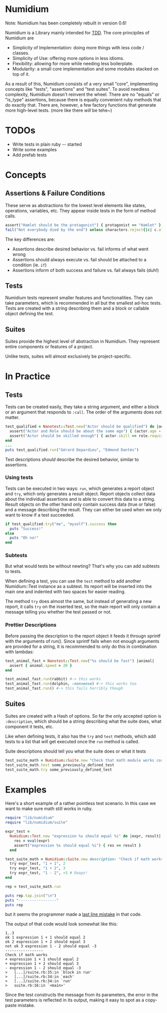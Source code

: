 Numidium
==========================================================================================

Note: Numidium has been completely rebuilt in version 0.6!

Numidium is a Library mainly intended for [TDD](https://en.wikipedia.org/wiki/Test-driven_development). The core principiles of Numidium are
- Simplicity of Implementation: doing more things with less code / classes.
- Simplicity of Use: offering more options in less idioms.
- Flexibility: allowing for more while needing less boilerplate.
- Modularity: a small core implementation and some modules stacked on top of it.

As a result of this, Numidium consists of a very small "core", implementing concepts like "tests", "assertions" and "test suites". To avoid needless complexity, Numidium doesn't reinvent the wheel.
There are no "equals" or "is_type" assertions, because there is equally convenient ruby methods that do exactly that. There are, however, a few factory functions that generate more high-level tests. (more like there *will* be tehe~)

TODOs
==========================================================================================

- Write tests in plain ruby -- started
- Write some examples
- Add prefab tests

Concepts
==========================================================================================

Assertions & Failure Conditions
-----------------------------------------

These serve as abstractions for the lowest level elements like states, operations, variables, etc. They appear inside tests in the form of method calls.

```ruby
assert("Hamlet should be the protagonist") { protagonist == "Hamlet" }
fail("Not everybody died by the end") unless characters.reject{|c| c.alive?}.empty
```

The key differences are:
  - Assertions describe desired behavior vs. fail informs of what went wrong
  - Assertions should always execute vs. fail should be attached to a condition (ie. `if`)
  - Assertions inform of both success and failure vs. fail always fails (duh!)

Tests
-----------------------------------------

Numidium tests represent smaller features and functionalities. They can take parameters, which is recommended in all but the smallest ad-hoc tests. Tests are created with a string describing them and a block or callable object defining the test.

Suites
-----------------------------------------

Suites provide the highest level of abstraction in Numidium. They represent entire components or features of a project.

Unlike tests, suites will almost exclusively be project-specific.

In Practice
==========================================================================================

Tests
-----------------------------------------

Tests can be created easily, they take a string argument, and either a block or an argument that responds to `:call`. The order of the arguments does not matter.

```ruby
test_qualified = Nanotest::Test.new("Actor should be qualified") do |actor, role|
  assert("Actor and Role should be about the same age") { (actor.age - role.age).abs < 10 }
  assert("Actor should be skilled enough") { actor.skill >= role.required_skill}
end
...
puts test_qualified.run("Gérard Depardieu", "Edmond Dantès")
```

Test descriptions *should* describe the desired behavior, similar to assertions.

### Using tests

Tests can be executed in two ways: `run`, which generates a report object and `try`, which only generates a result object. Report objects collect data about the individual assertions and is able to convert this data to a string. Result objects on the other hand only contain success data (true or false) and a message describing the result. They can either be used when we only want to know if a test succeeded.

```ruby
if test_qualified.try("me", "myself").success then
  puts "Success!"
else
  puts "Oh no!"
end
```

### Subtests
But what would tests be without newting? That's why you can add subtests to tests.

When defining a test, you can use the `test` method to add another Numidium::Test instance as a subtest. Its report will be inserted into the main one and indented with two spaces for easier reading.

The method `try` does almost the same, but instead of generating a new report, it calls `try` on the inserted test, so the main report will only contain a message telling you whether the test passed or not.

### Prettier Descriptions

Before passing the description to the report object it feeds it througn sprintf with the arguments of run(). Since sprintf fails when not enough arguments are provided for a string, it is recommended to only do this in combination with lambdas:

```ruby
test_animal_fast = Nanotest::Test.new("%s should be fast") |animal|
  assert { animal.speed > 20 }
end

test_animal_fast.run(rabbit) #-> this works
test_animal_fast.run(dolphin, :nonsense) #-> this works too
test_animal_fast.run() #-> this fails horribly though
```

Suites
-----------------------------------------

Suites are created with a Hash of options. So far the only accepted option is `:description`, which should be a string describing what the suite does, what component it tests, etc.

Like when defining tests, it also has the `try` and `test` methods, which add tests to a list that will get executed once the `run` method is called.

Suite descriptions should tell you what the suite does or what it tests

```ruby
test_suite_math = Numidium::Suite.new "Check that math module works correctly"
test_suite_math.test some_previously_defined_test
test_suite_math.try some_previously_defined_test
```

Examples
===
Here's a short example of a rather pointless test scenario. In this case we want to make sure math still works in ruby.

```ruby
require "lib/numidium"
require "lib/numidium/suite"

expr_test =
  Numidium::Test.new "expression %s should equal %i" do |expr, result|
    res = eval(expr)
    assert("expression %s should equal %i") { res == result }
  end

test_suite_math = Numidium::Suite.new description: "Check if math works" do
  try expr_test, "1 + 1", 2
  try expr_test, "1 + 2", 3
  try expr_test, "1 - 2", -3 # Ooops!
end

rep = test_suite_math.run

puts rep.tap.join("\n")
puts "-----------------"
puts rep
```

but it seems the programmer made a [last line mistake](https://www.viva64.com/en/b/0260/) in that code.

The output of that code would look somewhat like this:

```
1..3
ok 1 expression 1 + 1 should equal 2
ok 2 expression 1 + 2 should equal 3
not ok 3 expression 1 - 2 should equal -3
-----------------
Check if math works
+ expression 1 + 1 should equal 2
+ expression 1 + 2 should equal 3
- expression 1 - 2 should equal -3
>   [...]/suite.rb:35:in `block in run'
>   [...]/suite.rb:34:in `each'
>   [...]/suite.rb:34:in `run'
>   suite.rb:16:in `<main>'
```

Since the test constructs the message from its parameters, the error in the test parameters is reflected in its output, making it easy to spot as a copy-paste mistake.
